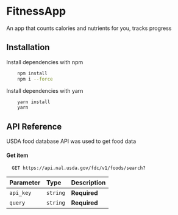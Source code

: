 # FitnessApp

An app that counts calories and nutrients for you, tracks progress

## Installation

Install dependencies with npm

```bash
    npm install 
    npm i --force
```
Install dependencies with yarn

```bash
    yarn install
    yarn
```

## API Reference

USDA food database API was used to get food data

#### Get item

```http
  GET https://api.nal.usda.gov/fdc/v1/foods/search?
```

| Parameter | Type     | Description                       |
| :-------- | :------- | :-------------------------------- |
| `api_key`      | `string` | **Required** |
| `query`      | `string` | **Required** |
